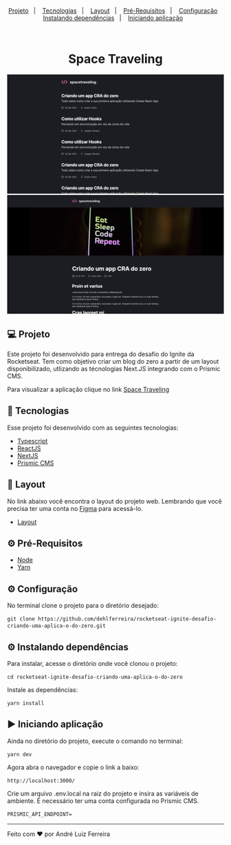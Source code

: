 <p align="center">
  <a href="#-projeto">Projeto</a>&nbsp;&nbsp;&nbsp;|&nbsp;&nbsp;&nbsp;
  <a href="#-tecnologias">Tecnologias</a>&nbsp;&nbsp;&nbsp;|&nbsp;&nbsp;&nbsp;
  <a href="#-layout">Layout</a>&nbsp;&nbsp;&nbsp;|&nbsp;&nbsp;&nbsp;
  <a href="#-pré-requisitos">Pré-Requisitos</a>&nbsp;&nbsp;&nbsp;|&nbsp;&nbsp;&nbsp;
  <a href="#-configuração">Configuração</a>&nbsp;&nbsp;&nbsp;
  <br>
  <a href="#-instalando-dependências">Instalando dependências</a>&nbsp;&nbsp;&nbsp;|&nbsp;&nbsp;&nbsp;
  <a href="#-iniciando-aplicação">Iniciando aplicação</a>&nbsp;&nbsp;&nbsp;

</p>

<br>

<h1 align="center">
  Space Traveling
</h1>

![home](.github/assets/home.png?style=flat)
![post](.github/assets/post.png?style=flat)

## 💻 Projeto

Este projeto foi desenvolvido para entrega do desafio do Ignite da Rocketseat. Tem como objetivo criar um blog do zero a partir de um layout disponibilizado, utlizando as técnologias Next.JS integrando com o Prismic CMS.

Para visualizar a aplicação clique no link [Space Traveling](https://space-traveling-dehlferreira.vercel.app/)



## 🚀 Tecnologias

Esse projeto foi desenvolvido com as seguintes tecnologias:

- [Typescript](https://www.typescriptlang.org/docs/)
- [ReactJS](https://reactjs.org/docs/hello-world.html)
- [NextJS](https://nextjs.org/)
- [Prismic CMS](https://prismic.io/)



## 🔖 Layout

No link abaixo você encontra o layout do projeto web. Lembrando que você precisa ter uma conta no [Figma](http://figma.com/) para acessá-lo.

- [Layout](https://www.figma.com/file/RgopQ8mTgJX8g8zXVJFo7M/Desafios-M%C3%B3dulo-3-ReactJS-(Copy)?node-id=17%3A2)

## ⚙ Pré-Requisitos

- [Node](https://nodejs.org/pt-br/)
- [Yarn](https://yarnpkg.com/getting-started)

## ⚙ Configuração

No terminal clone o projeto para o diretório desejado:

```
git clone https://github.com/dehlferreira/rocketseat-ignite-desafio-criando-uma-aplica-o-do-zero.git
```

## ⚙ Instalando dependências

Para instalar, acesse o diretório onde você clonou o projeto:

```
cd rocketseat-ignite-desafio-criando-uma-aplica-o-do-zero
```

Instale as dependências:

```
yarn install
```

## ▶ Iniciando aplicação

Ainda no diretório do projeto, execute o comando no terminal:

```
yarn dev
```
Agora abra o navegador e copie o link a baixo:

```
http://localhost:3000/
```


Crie um arquivo .env.local na raiz do projeto e insira as variáveis de ambiente.
É necessário ter uma conta configurada no Prismic CMS.

```cl
PRISMIC_API_ENDPOINT=
```

---

Feito com ❤️  por André Luiz Ferreira
